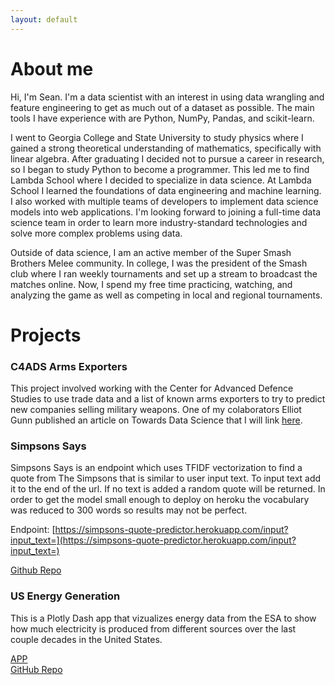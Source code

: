 ```yaml
---
layout: default
---
```


# About me

Hi, I'm Sean. I'm a data scientist with an interest in using data wrangling and feature engineering to get as much out of a dataset as possible. The main tools I have experience with are Python, NumPy, Pandas, and scikit-learn.

I went to Georgia College and State University to study physics where I gained a strong theoretical understanding of mathematics, specifically with linear algebra. After graduating I decided not to pursue a career in research, so I began to study Python to become a programmer. This led me to find Lambda School where I decided to specialize in data science. At Lambda School I learned the foundations of data engineering and machine learning. I also worked with multiple teams of developers to implement data science models into web applications. I'm looking forward to joining a full-time data science team in order to learn more industry-standard technologies and solve more complex problems using data. 

Outside of data science, I am an active member of the Super Smash Brothers Melee community. In college, I was the president of the Smash club where I ran weekly tournaments and set up a stream to broadcast the matches online. Now, I spend my free time practicing, watching, and analyzing the game as well as competing in local and regional tournaments.

# Projects
### C4ADS Arms Exporters

This project involved working with the Center for Advanced Defence Studies to use trade data and a list of known arms exporters to try to predict new companies selling military weapons. One of my colaborators Elliot Gunn published an article on Towards Data Science that I will link [here](https://towardsdatascience.com/using-machine-learning-to-tackle-arms-proliferation-in-russian-trade-data-e457f44002c0?source=friends_link&sk=b99118751e39eb7edd42a318c40854ee).

### Simpsons Says

Simpsons Says is an endpoint which uses TFIDF vectorization to find a quote from The Simpsons that is similar to user input text. To input text add it to the end of the url. If no text is added a random quote will be returned. In order to get the model small enough to deploy on heroku the vocabulary was reduced to 300 words so results may not be perfect.

Endpoint: [https://simpsons-quote-predictor.herokuapp.com/input?input_text=](https://simpsons-quote-predictor.herokuapp.com/input?input_text=)

[Github Repo](https://us-energy-generation.herokuapp.com)



### US Energy Generation

This is a Plotly Dash app that vizualizes energy data from the ESA to show how much electricity is produced from different sources over the last couple decades in the United States.

[APP](https://us-energy-generation.herokuapp.com)  
[GitHub Repo](https://github.com/SeanAntosiak/US-Energy-Generation)

